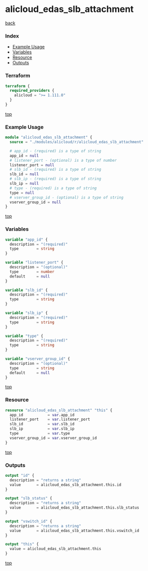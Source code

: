 # alicloud_edas_slb_attachment

[back](../alicloud.md)

### Index

- [Example Usage](#example-usage)
- [Variables](#variables)
- [Resource](#resource)
- [Outputs](#outputs)

### Terraform

```terraform
terraform {
  required_providers {
    alicloud = ">= 1.111.0"
  }
}
```

[top](#index)

### Example Usage

```terraform
module "alicloud_edas_slb_attachment" {
  source = "./modules/alicloud/r/alicloud_edas_slb_attachment"

  # app_id - (required) is a type of string
  app_id = null
  # listener_port - (optional) is a type of number
  listener_port = null
  # slb_id - (required) is a type of string
  slb_id = null
  # slb_ip - (required) is a type of string
  slb_ip = null
  # type - (required) is a type of string
  type = null
  # vserver_group_id - (optional) is a type of string
  vserver_group_id = null
}
```

[top](#index)

### Variables

```terraform
variable "app_id" {
  description = "(required)"
  type        = string
}

variable "listener_port" {
  description = "(optional)"
  type        = number
  default     = null
}

variable "slb_id" {
  description = "(required)"
  type        = string
}

variable "slb_ip" {
  description = "(required)"
  type        = string
}

variable "type" {
  description = "(required)"
  type        = string
}

variable "vserver_group_id" {
  description = "(optional)"
  type        = string
  default     = null
}
```

[top](#index)

### Resource

```terraform
resource "alicloud_edas_slb_attachment" "this" {
  app_id           = var.app_id
  listener_port    = var.listener_port
  slb_id           = var.slb_id
  slb_ip           = var.slb_ip
  type             = var.type
  vserver_group_id = var.vserver_group_id
}
```

[top](#index)

### Outputs

```terraform
output "id" {
  description = "returns a string"
  value       = alicloud_edas_slb_attachment.this.id
}

output "slb_status" {
  description = "returns a string"
  value       = alicloud_edas_slb_attachment.this.slb_status
}

output "vswitch_id" {
  description = "returns a string"
  value       = alicloud_edas_slb_attachment.this.vswitch_id
}

output "this" {
  value = alicloud_edas_slb_attachment.this
}
```

[top](#index)